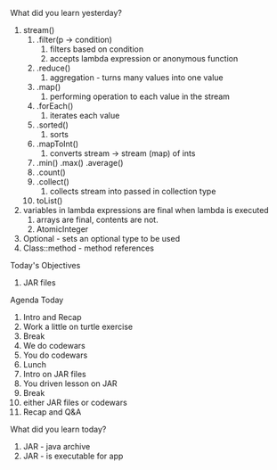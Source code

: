 What did you learn yesterday?

1. stream()
   1. .filter(p -> condition)
      1. filters based on condition
      2. accepts lambda expression or anonymous function
   2. .reduce()
      1. aggregation - turns many values into one value
   3. .map()
      1. performing operation to each value in the stream
   4. .forEach()
      1. iterates each value
   5. .sorted()
      1. sorts
   6. .mapToInt()
      1. converts stream -> stream (map) of ints
   7. .min() .max() .average()
   8. .count()
   9. .collect()
      1. collects stream into passed in collection type
   10. toList()
2. variables in lambda expressions are final when lambda is executed
   1. arrays are final, contents are not.
   2. AtomicInteger
3. Optional - sets an optional type to be used
4. Class::method - method references


Today's Objectives

1. JAR files


Agenda Today

1. Intro and Recap
2. Work a little on turtle exercise
3. Break
4. We do codewars
5. You do codewars
6. Lunch
7. Intro on JAR files
8. You driven lesson on JAR
9. Break
10. either JAR files or codewars
11. Recap and Q&A

What did you learn today?

1. JAR - java archive
2. JAR - is executable for app
